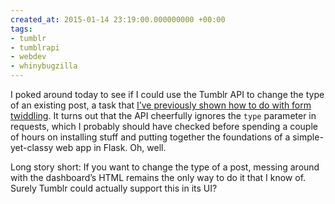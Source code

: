 ```yaml
---
created_at: 2015-01-14 23:19:00.000000000 +00:00
tags:
- tumblr
- tumblrapi
- webdev
- whinybugzilla
---
```


I poked around today to see if I could use the Tumblr API to change the
type of an existing post, a task that [I’ve previously shown how to do
with form twiddling](http://blog.room208.org/post/64244275772). It turns
out that the API cheerfully ignores the `type` parameter in requests,
which I probably should have checked before spending a couple of hours
on installing stuff and putting together the foundations of a
simple-yet-classy web app in Flask. Oh, well.

Long story short: If you want to change the type of a post, messing
around with the dashboard’s HTML remains the only way to do it that I
know of. Surely Tumblr could actually support this in its UI?
